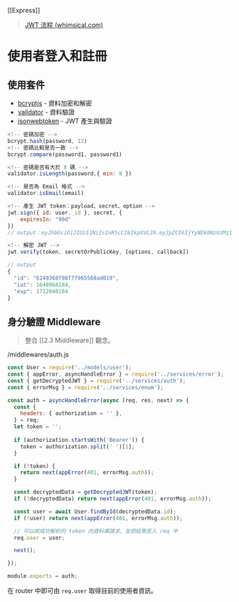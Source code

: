 [[Express]]

> [JWT 流程 (whimsical.com)](https://whimsical.com/jwt-UKUY1rj1vfoN6uyic7e4Sm)

# 使用者登入和註冊
## 使用套件
-   [bcryptjs](https://www.npmjs.com/package/bcryptjs) - 資料加密和解密
-   [validator](https://www.npmjs.com/package/validator) - 資料驗證
-   [jsonwebtoken](https://github.com/auth0/node-jsonwebtoken#jwtsignpayload-secretorprivatekey-options-callback) - JWT 產生與驗證

```js
<!-- 密碼加密 -->
bcrypt.hash(password, 12)
<!-- 密碼比較是否一致 -->
bcrypt.compare(password1, password1)

<!-- 密碼是否有大於 8 碼 -->
validator.isLength(password,{ min: 8 })

<!-- 是否為 Email 格式 -->
validator.isEmail(email)

<!-- 產生 JWT token：payload、secret、option -->
jwt.sign({ id: user._id }, secret, {
    expiresIn: "90d"
})
// output：eyJhbGciOiJIUzI1NiIsInR5cCI6IkpXVCJ9.eyJpZCI6IjYyNDk0NzUzMzI4OTMzMDM0NmYxMDkyNCIsImlhdCI6MTY0ODk2OTU1NSwiZXhwIjoxNzEyMDQxNTU1fQ.bjUj8QgQao6pgFE1MMzZeiD4q0d-VJN0a5CznJr4ZnE

<!-- 解密 JWT -->
jwt.verify(token, secretOrPublicKey, [options, callback])

// output
{
  "id": "6249368f98f7f965568ad019",
  "iat": 1648968184,
  "exp": 1712040184
}
```

## 身分驗證 Middleware
> 整合 [[2.3 Middleware]] 觀念。

/middlewares/auth.js
```js
const User = require('../models/user');
const { appError, asyncHandleError } = require('../services/error');
const { getDecryptedJWT } = require('../services/auth');
const { errorMsg } = require('../services/enum');

const auth = asyncHandleError(async (req, res, next) => {
  const {
    headers: { authorization = '' },
  } = req;
  let token = '';
	
  if (authorization.startsWith('Bearer')) {
    token = authorization.split(' ')[1];
  }

  if (!token) {
    return next(appError(401, errorMsg.auth));
  }

  const decryptedData = getDecryptedJWT(token);
  if (!decryptedData) return next(appError(401, errorMsg.auth));

  const user = await User.findById(decryptedData.id);
  if (!user) return next(appError(401, errorMsg.auth));

  // 可以將成功解析的 token 向資料庫請求，並把結果丟入 req 中
  req.user = user;

  next();

});

module.exports = auth;
```

在 router 中即可由 `req.user` 取得目前的使用者資訊。